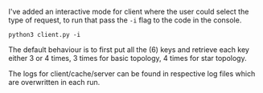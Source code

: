 I've added an interactive mode for client where the user could select the type of request, to run that pass the `-i` flag to the code in the console.

```
python3 client.py -i
```

The default behaviour is to first put all the (6) keys and retrieve each key either 3 or 4 times, 3 times for basic topology, 4 times for star topology.

The logs for client/cache/server can be found in respective log files which are overwritten in each run.
